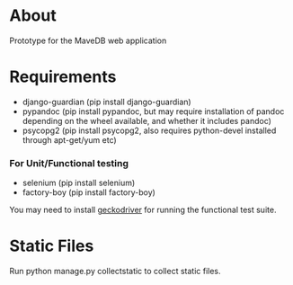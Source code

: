 # About
Prototype for the MaveDB web application

# Requirements
- django-guardian (pip install django-guardian)
- pypandoc (pip install pypandoc, but may require installation of pandoc depending on the wheel available, and whether it includes pandoc)
- psycopg2 (pip install psycopg2, also requires python-devel installed through
apt-get/yum etc)

### For Unit/Functional testing
- selenium (pip install selenium)
- factory-boy (pip install factory-boy)

You may need to install [geckodriver](https://github.com/mozilla/geckodriver/releases) for running the functional test suite.

# Static Files
Run python manage.py collectstatic to collect static files.
